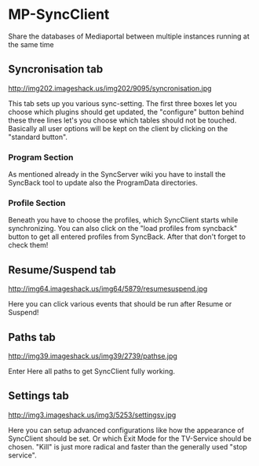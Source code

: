 # MP-SyncClient
Share the databases of Mediaportal between multiple instances running at the same time

## Syncronisation tab

http://img202.imageshack.us/img202/9095/syncronisation.jpg

This tab sets up you various sync-setting. The first three boxes let you choose which plugins should get updated, the "configure" button behind these three lines let's you choose which tables should not be touched. Basically all user options will be kept on the client by clicking on the "standard button".

### Program Section

As mentioned already in the SyncServer wiki you have to install the SyncBack tool to update also the ProgramData directories.

### Profile Section

Beneath you have to choose the profiles, which SyncClient starts while synchronizing. You can also click on the "load profiles from syncback" button to get all entered profiles from SyncBack. After that don't forget to check them!

## Resume/Suspend tab

http://img64.imageshack.us/img64/5879/resumesuspend.jpg

Here you can click various events that should be run after Resume or Suspend!

## Paths tab

http://img39.imageshack.us/img39/2739/pathse.jpg

Enter Here all paths to get SyncClient fully working.

## Settings tab

http://img3.imageshack.us/img3/5253/settingsv.jpg

Here you can setup advanced configurations like how the appearance of SyncClient should be set. Or which Exit Mode for the TV-Service should be chosen. "Kill" is just more radical and faster than the generally used "stop service".
